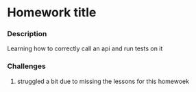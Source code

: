 # Homework title
### Description
Learning how to correctly call an api and run tests on it

### Challenges 
1. struggled a bit due to missing the lessons for this homewoek


